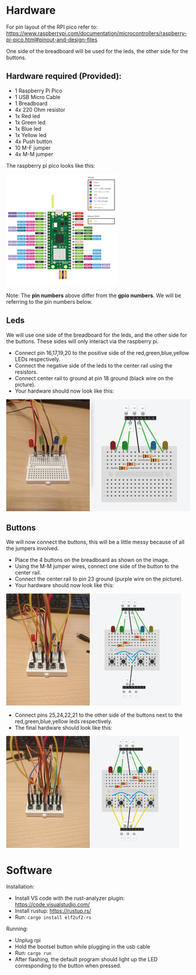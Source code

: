 # Hardware
For pin layout of the RPI pico refer to: https://www.raspberrypi.com/documentation/microcontrollers/raspberry-pi-pico.html#pinout-and-design-files

One side of the breadboard will be used for the leds, the other side for the buttons.

## Hardware required (Provided):
- 1 Raspberry Pi Pico
- 1 USB Micro Cable
- 1 Breadboard
- 4x 220 Ohm resistor
- 1x Red led
- 1x Green led
- 1x Blue led
- 1x Yellow led
- 4x Push button
- 10 M-F jumper
- 4x M-M jumper

The raspberry pi pico looks like this:

<img src="readme-images/rpi.jpg" style="width: 300px" />

Note: The **pin numbers** above differ from the **gpio numbers**. We will be referring to the pin numbers below.

## Leds
We will use one side of the breadboard for the leds, and the other side for the buttons.
These sides will only interact via the raspberry pi.

- Connect pin 16,17,19,20 to the positive side of the red,green,blue,yellow LEDs respectively.
- Connect the negative side of the leds to the center rail using the resistors.
- Connect center rail to ground at pin 18 ground (black wire on the picture).
- Your hardware should now look like this:

<img src="readme-images/leds.jpg" style="height: 300px" /> <img src="readme-images/leds-schem.png" style="height: 300px" />

## Buttons

We will now connect the buttons, this will be a little messy because of all the jumpers involved.

- Place the 4 buttons on the breadboard as shown on the image.
- Using the M-M jumper wires, connect one side of the button to the center rail.
- Connect the center rail to pin 23 ground (purple wire on the picture).
- Your hardware should now look like this:

<img src="readme-images/buttons1.jpg" style="height: 300px" /> <img src="readme-images/buttons1-schem.png" style="height: 300px" />

- Connect pins 25,24,22,21 to the other side of the buttons next to the red,green,blue,yellow leds respectively.
- The final hardware should look like this:

<img src="readme-images/buttons2.jpg" style="height: 300px" /> <img src="readme-images/buttons2-schem.png" style="height: 300px" />

# Software

Installation:
- Install VS code with the rust-analyzer plugin: https://code.visualstudio.com/
- Install rustup: https://rustup.rs/
- Run: `cargo install elf2uf2-rs`

Running:
- Unplug rpi
- Hold the bootsel button while plugging in the usb cable
- Run: `cargo run`
- After flashing, the default program should light up the LED corresponding to the button when pressed.



